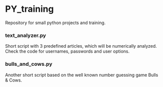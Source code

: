 # PY_training
Repository for small python projects and training.

### text_analyzer.py
Short script with 3 predefined articles, which will be numerically analyzed. 
Check the code for usernames, passwords and user options.

### bulls_and_cows.py
Another short script based on the well known number guessing game Bulls & Cows.
